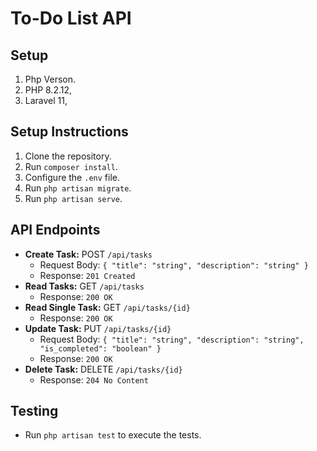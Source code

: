 # To-Do List API


## Setup

1. Php Verson.
2. PHP 8.2.12,
3. Laravel 11,

## Setup Instructions

1. Clone the repository.
2. Run `composer install`.
3. Configure the `.env` file.
4. Run `php artisan migrate`.
5. Run `php artisan serve`.

## API Endpoints

- **Create Task:** POST `/api/tasks`
  - Request Body: `{ "title": "string", "description": "string" }`
  - Response: `201 Created`
- **Read Tasks:** GET `/api/tasks`
  - Response: `200 OK`
- **Read Single Task:** GET `/api/tasks/{id}`
  - Response: `200 OK`
- **Update Task:** PUT `/api/tasks/{id}`
  - Request Body: `{ "title": "string", "description": "string", "is_completed": "boolean" }`
  - Response: `200 OK`
- **Delete Task:** DELETE `/api/tasks/{id}`
  - Response: `204 No Content`

## Testing

- Run `php artisan test` to execute the tests.